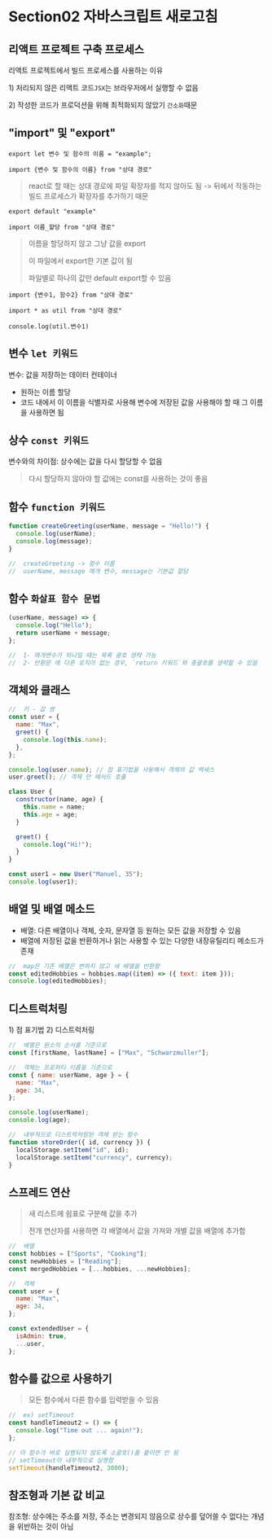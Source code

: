 # Section02 자바스크립트 새로고침

## 리액트 프로젝트 구축 프로세스

리액트 프로젝트에서 빌드 프로세스를 사용하는 이유

1\) 처리되지 않은 리액트 코드`JSX`는 브라우저에서 실행할 수 없음

2\) 작성한 코드가 프로덕션을 위해 최적화되지 않았기 `간소화`때문

## "import" 및 "export"

```
export let 변수 및 함수의 이름 = "example";
```

```
import {변수 및 함수의 이름} from "상대 경로"
```

> react로 할 때는 상대 경로에 파일 확장자를 적지 않아도 됨 -> 뒤에서 작동하는 빌드 프로세스가 확장자를 추가하기 때문

```
export default "example"
```

```
import 이름_할당 from "상대 경로"
```

> 이름을 할당하지 않고 그냥 값을 export
>
> 이 파일에서 export한 기본 값이 됨
>
> 파일별로 하나의 값만 default export할 수 있음

```
import {변수1, 함수2} from "상대 경로"
```

```
import * as util from "상대 경로"

console.log(util.변수1)
```

## 변수 `let 키워드`

변수: 값을 저장하는 데이터 컨테이너

- 원하는 이름 할당
- 코드 내에서 이 이름을 식별자로 사용해 변수에 저장된 값을 사용해야 할 때 그 이름을 사용하면 됨

## 상수 `const 키워드`

변수와의 차이점: 상수에는 값을 다시 할당할 수 없음

> 다시 할당하지 않아야 할 값에는 const를 사용하는 것이 좋음

## 함수 `function 키워드`

```js
function createGreeting(userName, message = "Hello!") {
  console.log(userName);
  console.log(message);
}

//  createGreeting -> 함수 이름
//  userName, message 매개 변수, message는 기본값 할당
```

## 함수 `화살표 함수 문법`

```js
(userName, message) => {
  console.log("Hello");
  return userName + message;
};

//  1- 매개변수가 하나일 때는 목록 괄호 생략 가능
//  2- 반환문 에 다른 로직이 없는 경우, `return 키워드`와 중괄호를 생략할 수 있음
```

## 객체와 클래스

```js
//  키 - 값 쌍
const user = {
  name: "Max",
  greet() {
    console.log(this.name);
  },
};

console.log(user.name); // 점 표기법을 사용해서 객체의 값 엑세스
user.greet(); // 객체 안 메서드 호출
```

```js
class User {
  constructor(name, age) {
    this.name = name;
    this.age = age;
  }

  greet() {
    console.log("Hi!");
  }
}

const user1 = new User("Manuel, 35");
console.log(user1);
```

## 배열 및 배열 메소드

- 배열: 다른 배열이나 객체, 숫자, 문자열 등 원하는 모든 값을 저장할 수 있음
- 배열에 저장된 값을 반환하거나 읽는 사용할 수 있는 다양한 내장유틸리티 메소드가 존재

```js
//  map은 기존 배열은 변하지 않고 새 배열을 반환함
const editedHobbies = hobbies.map((item) => ({ text: item }));
console.log(editedHobbies);
```

## 디스트럭처링

1\) 점 표기법
2\) 디스트럭처링

```js
//  배열은 원소의 순서를 기준으로
const [firstName, lastName] = ["Max", "Schwarzmuller"];

//  객체는 프로퍼티 이름을 기준으로
const { name: userName, age } = {
  name: "Max",
  age: 34,
};

console.log(userName);
console.log(age);
```

```js
//  내부적으로 디스트럭처링된 객체 받는 함수
function storeOrder({ id, currency }) {
  localStorage.setItem("id", id);
  localStorage.setItem("currency", currency);
}
```

## 스프레드 연산

> 새 리스트에 쉼표로 구분해 값을 추가
>
> 전개 연산자를 사용하면 각 배열에서 값을 가져와 개별 값을 배열에 추가함

```js
//  배열
const hobbies = ["Sports", "Cooking"];
const newHobbies = ["Reading"];
const mergedHobbies = [...hobbies, ...newHobbies];

//  객체
const user = {
  name: "Max",
  age: 34,
};

const extendedUser = {
  isAdmin: true,
  ...user,
};
```

## 함수를 값으로 사용하기

> 모든 함수에서 다른 함수를 입력받을 수 있음

```js
//  ex) setTimeout
const handleTimeout2 = () => {
  console.log("Time out ... again!");
};

// 이 함수가 바로 실행되지 않도록 소괄호()를 붙이면 안 됨
// setTimeout이 내부적으로 실행함
setTimeout(handleTimeout2, 3000);
```

## 참조형과 기본 값 비교

참조형: 상수에는 주소를 저장, 주소는 변경되지 않음으로 상수를 덮어쓸 수 없다는 개념을 위반하는 것이 아님
